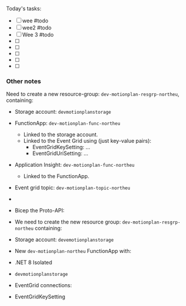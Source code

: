 Today's tasks:
- [ ] wee #todo
- [ ] wee2 #todo 
- [ ] Wee 3 #todo 
- [ ] 
- [ ] 
- [ ] 
- [ ] 
- [ ]  


### Other notes
Need to create a new resource-group: `dev-motionplan-resgrp-northeu`, containing:
- Storage account: `devmotionplanstorage`
- FunctionApp: `dev-motionplan-func-northeu`
    - Linked to the storage account.
    - Linked to the Event Grid using (just key-value pairs):
        - EventGridKeySetting: ...
        - EventGridUriSetting: ...
- Application Insight: `dev-motionplan-func-northeu`
    - Linked to the FunctionApp.
- Event grid topic: `dev-motionplan-topic-northeu`
- 



- Bicep the Proto-API:

- We need to create the new resource group: `dev-motionplan-resgrp-northeu` containing:

- Storage account: `devemotionplanstorage`

- New `dev-motionplan-northeu` FunctionApp with:

- .NET 8 Isolated
- `devmotionplanstorage`
- EventGrid connections:

- EventGridKeySetting